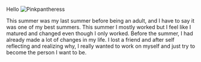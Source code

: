 Hello
<img src="/blog/images/pink.jpg" alt= "Pinkpantheress">
<p>This summer was my last summer before being an adult, and I have to say it was one of my best summers. This summer I mostly worked but I feel like I matured and changed even though I only worked. Before the summer, I had already made a lot of changes in my life. I lost a friend and after self reflecting and realizing why, I really wanted to work on myself and just try to become the person I want to be. 
</p>
